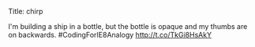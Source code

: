 Title: chirp

I'm building a ship in a bottle, but the bottle is opaque and my thumbs are on backwards. #CodingForIE8Analogy <a href="http://t.co/TkGi8HsAkY">http://t.co/TkGi8HsAkY</a>
